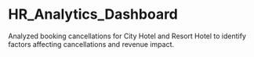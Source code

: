 # HR_Analytics_Dashboard
Analyzed booking cancellations for City Hotel and Resort Hotel to identify factors affecting cancellations and revenue impact.
